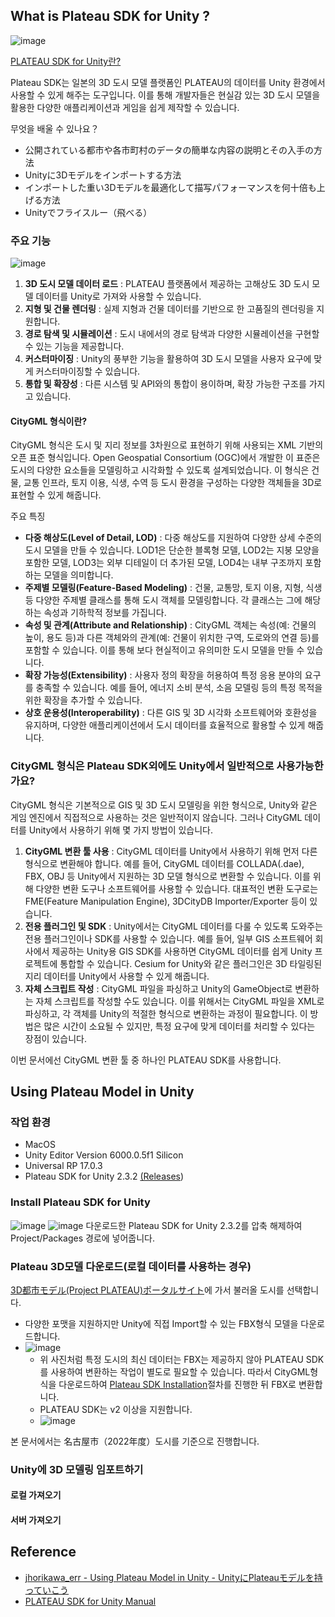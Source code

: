 ## What is Plateau SDK for Unity ?
![image](https://github.com/Ugee0810/Unity-Using-Plateau-Model-in-Unity/assets/85896566/56688021-69f7-4de3-81d4-d92ea551de01)

[PLATEAU SDK for Unity란?](https://www.mlit.go.jp/plateau/learning/tpc17-1/#p17_1)

Plateau SDK는 일본의 3D 도시 모델 플랫폼인 PLATEAU의 데이터를 Unity 환경에서 사용할 수 있게 해주는 도구입니다.
이를 통해 개발자들은 현실감 있는 3D 도시 모델을 활용한 다양한 애플리케이션과 게임을 쉽게 제작할 수 있습니다.

무엇을 배울 수 있나요？
- 公開されている都市や各市町村のデータの簡単な内容の説明とその入手の方法
- Unityに3Dモデルをインポートする方法
- インポートした重い3Dモデルを最適化して描写パフォーマンスを何十倍も上げる方法
- Unityでフライスルー（飛べる）

### 주요 기능
![image](https://github.com/Ugee0810/Unity-Using-Plateau-Model-in-Unity/assets/85896566/0c2e0fd1-9ca3-49b8-add1-8782631d6593)

1. **3D 도시 모델 데이터 로드** : PLATEAU 플랫폼에서 제공하는 고해상도 3D 도시 모델 데이터를 Unity로 가져와 사용할 수 있습니다.
2. **지형 및 건물 렌더링** : 실제 지형과 건물 데이터를 기반으로 한 고품질의 렌더링을 지원합니다.
3. **경로 탐색 및 시뮬레이션** : 도시 내에서의 경로 탐색과 다양한 시뮬레이션을 구현할 수 있는 기능을 제공합니다.
4. **커스터마이징** : Unity의 풍부한 기능을 활용하여 3D 도시 모델을 사용자 요구에 맞게 커스터마이징할 수 있습니다.
5. **통합 및 확장성** : 다른 시스템 및 API와의 통합이 용이하며, 확장 가능한 구조를 가지고 있습니다.

#### CityGML 형식이란?
CityGML 형식은 도시 및 지리 정보를 3차원으로 표현하기 위해 사용되는 XML 기반의 오픈 표준 형식입니다. Open Geospatial Consortium (OGC)에서 개발한 이 표준은 도시의 다양한 요소들을 모델링하고 시각화할 수 있도록 설계되었습니다. 이 형식은 건물, 교통 인프라, 토지 이용, 식생, 수역 등 도시 환경을 구성하는 다양한 객체들을 3D로 표현할 수 있게 해줍니다.

주요 특징
- **다중 해상도(Level of Detail, LOD)** : 다중 해상도를 지원하여 다양한 상세 수준의 도시 모델을 만들 수 있습니다. LOD1은 단순한 블록형 모델, LOD2는 지붕 모양을 포함한 모델, LOD3는 외부 디테일이 더 추가된 모델, LOD4는 내부 구조까지 포함하는 모델을 의미합니다.
- **주제별 모델링(Feature-Based Modeling)** : 건물, 교통망, 토지 이용, 지형, 식생 등 다양한 주제별 클래스를 통해 도시 객체를 모델링합니다. 각 클래스는 그에 해당하는 속성과 기하학적 정보를 가집니다.
- **속성 및 관계(Attribute and Relationship)** : CityGML 객체는 속성(예: 건물의 높이, 용도 등)과 다른 객체와의 관계(예: 건물이 위치한 구역, 도로와의 연결 등)를 포함할 수 있습니다. 이를 통해 보다 현실적이고 유의미한 도시 모델을 만들 수 있습니다.
- **확장 가능성(Extensibility)** : 사용자 정의 확장을 허용하여 특정 응용 분야의 요구를 충족할 수 있습니다. 예를 들어, 에너지 소비 분석, 소음 모델링 등의 특정 목적을 위한 확장을 추가할 수 있습니다.
- **상호 운용성(Interoperability)** : 다른 GIS 및 3D 시각화 소프트웨어와 호환성을 유지하며, 다양한 애플리케이션에서 도시 데이터를 효율적으로 활용할 수 있게 해줍니다.

### CityGML 형식은 Plateau SDK외에도 Unity에서 일반적으로 사용가능한가요?
CityGML 형식은 기본적으로 GIS 및 3D 도시 모델링을 위한 형식으로, Unity와 같은 게임 엔진에서 직접적으로 사용하는 것은 일반적이지 않습니다. 그러나 CityGML 데이터를 Unity에서 사용하기 위해 몇 가지 방법이 있습니다.

1. **CityGML 변환 툴 사용** : CityGML 데이터를 Unity에서 사용하기 위해 먼저 다른 형식으로 변환해야 합니다. 예를 들어, CityGML 데이터를 COLLADA(.dae), FBX, OBJ 등 Unity에서 지원하는 3D 모델 형식으로 변환할 수 있습니다. 이를 위해 다양한 변환 도구나 소프트웨어를 사용할 수 있습니다. 대표적인 변환 도구로는 FME(Feature Manipulation Engine), 3DCityDB Importer/Exporter 등이 있습니다.
2. **전용 플러그인 및 SDK** : Unity에서는 CityGML 데이터를 다룰 수 있도록 도와주는 전용 플러그인이나 SDK를 사용할 수 있습니다. 예를 들어, 일부 GIS 소프트웨어 회사에서 제공하는 Unity용 GIS SDK를 사용하면 CityGML 데이터를 쉽게 Unity 프로젝트에 통합할 수 있습니다. Cesium for Unity와 같은 플러그인은 3D 타일링된 지리 데이터를 Unity에서 사용할 수 있게 해줍니다.
3. **자체 스크립트 작성** : CityGML 파일을 파싱하고 Unity의 GameObject로 변환하는 자체 스크립트를 작성할 수도 있습니다. 이를 위해서는 CityGML 파일을 XML로 파싱하고, 각 객체를 Unity의 적절한 형식으로 변환하는 과정이 필요합니다. 이 방법은 많은 시간이 소요될 수 있지만, 특정 요구에 맞게 데이터를 처리할 수 있다는 장점이 있습니다.

이번 문서에선 CityGML 변환 툴 중 하나인 PLATEAU SDK를 사용합니다.

## Using Plateau Model in Unity
### 작업 환경
- MacOS
- Unity Editor Version 6000.0.5f1 Silicon
- Universal RP 17.0.3
- Plateau SDK for Unity 2.3.2 [(Releases](https://github.com/Project-PLATEAU/PLATEAU-SDK-for-Unity/releases))

### Install Plateau SDK for Unity
![image](https://github.com/Ugee0810/Unity-Using-Plateau-Model-in-Unity/assets/85896566/13c29472-4194-478c-ba9b-01656d1111d6)
![image](https://github.com/Ugee0810/Unity-Using-Plateau-Model-in-Unity/assets/85896566/01279e29-8eeb-4228-b28a-e07aa55ec94a)
다운로드한 Plateau SDK for Unity 2.3.2를 압축 해제하여 Project/Packages 경로에 넣어줍니다.

### Plateau 3D모델 다운로드(로컬 데이터를 사용하는 경우)
[3D都市モデル(Project PLATEAU)ポータルサイト](https://www.geospatial.jp/ckan/dataset/plateau)에 가서 불러올 도시를 선택합니다.
- 다양한 포맷을 지원하지만 Unity에 직접 Import할 수 있는 FBX형식 모델을 다운로드합니다.
- ![image](https://github.com/Ugee0810/Unity-Using-Plateau-Model-in-Unity/assets/85896566/9ff0fd3a-1440-4a92-b7c2-155a5a0f20c5)
  - 위 사진처럼 특정 도시의 최신 데이터는 FBX는 제공하지 않아 PLATEAU SDK를 사용하여 변환하는 작업이 별도로 필요할 수 있습니다. 따라서 CityGML형식을 다운로드하여 [Plateau SDK Installation](https://project-plateau.github.io/PLATEAU-SDK-for-Unity/manual/Installation.html)절차를 진행한 뒤 FBX로 변환합니다.
  - PLATEAU SDK는 v2 이상을 지원합니다.
  - ![image](https://github.com/Ugee0810/Unity-Using-Plateau-Model-in-Unity/assets/85896566/1ade4593-89aa-43db-8f4a-11e1757181dd)

본 문서에서는 名古屋市（2022年度）도시를 기준으로 진행합니다.

### Unity에 3D 모델링 임포트하기
#### 로컬 가져오기

#### 서버 가져오기

## Reference
- [jhorikawa_err - Using Plateau Model in Unity - UnityにPlateauモデルを持っていこう](https://qiita.com/jhorikawa_err/items/a8562b5d38bb6ae3edea)
- [PLATEAU SDK for Unity Manual](https://project-plateau.github.io/PLATEAU-SDK-for-Unity/index.html)
